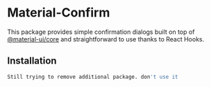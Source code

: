 # Material-Confirm

This package provides simple confirmation dialogs built on top of [@material-ui/core](https://material-ui.com/)
and straightforward to use thanks to React Hooks.

## Installation

```sh
Still trying to remove additional package. don't use it
```
